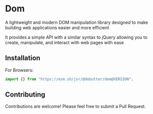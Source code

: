 # Dom

A lightweight and modern DOM manipulation library designed to make building web applications easier and more efficient

It provides a simple API with a similar syntax to jQuery allowing you to create, manipulate, and interact with web pages with ease

## Installation

For Browsers:

```javascript
import {} from "https://esm.sh/jsr/@debutter/dom@VERSION";
```

## Contributing

Contributions are welcome! Please feel free to submit a Pull Request.
